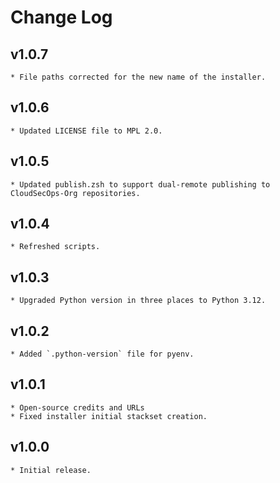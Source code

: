 # Change Log

## v1.0.7
    * File paths corrected for the new name of the installer.

## v1.0.6
    * Updated LICENSE file to MPL 2.0.

## v1.0.5
    * Updated publish.zsh to support dual-remote publishing to CloudSecOps-Org repositories.

## v1.0.4
    * Refreshed scripts.

## v1.0.3
    * Upgraded Python version in three places to Python 3.12.

## v1.0.2
    * Added `.python-version` file for pyenv.

## v1.0.1
    * Open-source credits and URLs
    * Fixed installer initial stackset creation.

## v1.0.0
    * Initial release.
